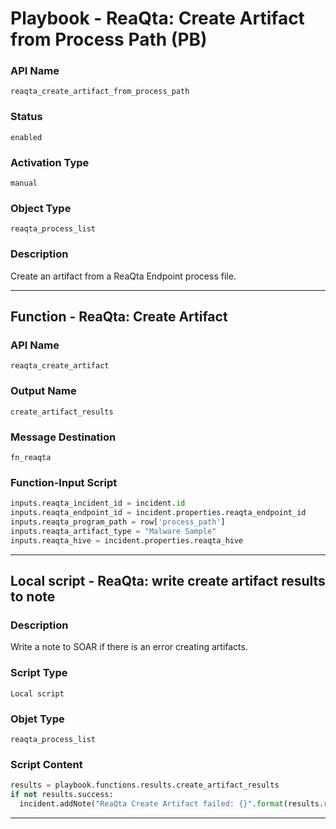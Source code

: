 <!--
    DO NOT MANUALLY EDIT THIS FILE
    THIS FILE IS AUTOMATICALLY GENERATED WITH resilient-sdk codegen
    Generated with resilient-sdk v49.0.4423
-->

# Playbook - ReaQta: Create Artifact from Process Path (PB)

### API Name
`reaqta_create_artifact_from_process_path`

### Status
`enabled`

### Activation Type
`manual`

### Object Type
`reaqta_process_list`

### Description
Create an artifact from a ReaQta Endpoint process file.


---
## Function - ReaQta: Create Artifact

### API Name
`reaqta_create_artifact`

### Output Name
`create_artifact_results`

### Message Destination
`fn_reaqta`

### Function-Input Script
```python
inputs.reaqta_incident_id = incident.id
inputs.reaqta_endpoint_id = incident.properties.reaqta_endpoint_id
inputs.reaqta_program_path = row['process_path']
inputs.reaqta_artifact_type = "Malware Sample"
inputs.reaqta_hive = incident.properties.reaqta_hive
```

---

## Local script - ReaQta: write create artifact results to note

### Description
Write a note to SOAR if there is an error creating artifacts.

### Script Type
`Local script`

### Objet Type
`reaqta_process_list`

### Script Content
```python
results = playbook.functions.results.create_artifact_results
if not results.success:
  incident.addNote("ReaQta Create Artifact failed: {}".format(results.reason))
```

---
